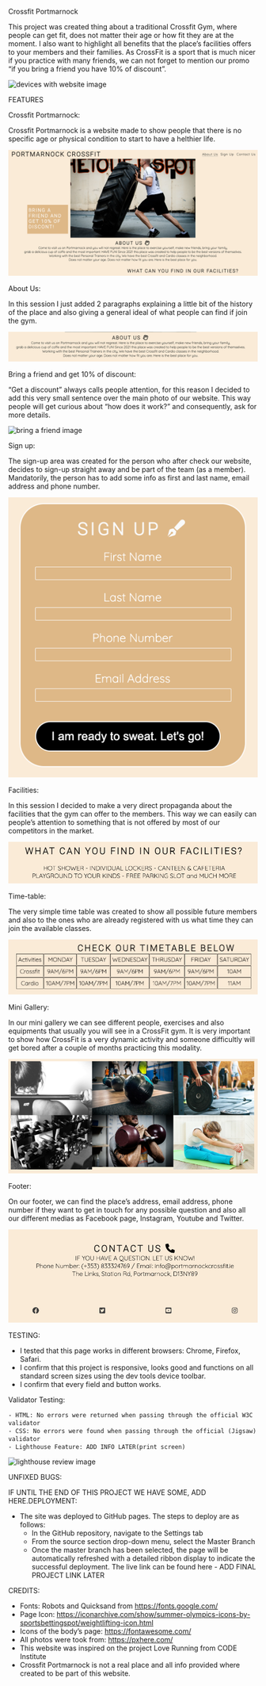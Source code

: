 Crossfit Portmarnock

This project was created thing about a traditional Crossfit Gym, where people can get fit, does not matter their age or how fit they are at the moment. 
I also want to highlight all benefits that the place’s facilities offers to your members and their families. As CrossFit is a sport that is much nicer if you practice with many friends, we can not forget to mention our promo “if you bring a friend you have 10% of discount”.

<img src="#" alt="devices with website image">

FEATURES

Crossfit Portmarnock:

Crossfit Portmarnock is a website made to show people that there is no specific age or physical condition to start to have a helthier life. 

<img src="assets/images/crossfit-portmarnock.png" alt="main page image">

About Us:

In this session I just added 2 paragraphs explaining a little bit of the history of the place and also giving a general ideal of what people can find if join the gym.

<img src="assets/images/about-us.png" alt="about us image">

Bring a friend and get 10% of discount:

“Get a discount” always calls people attention, for this reason I decided to add this very small sentence over the main photo of our website. This way people will get curious about “how does it work?” and consequently, ask for more details.

<img src="assets/images/friend-descount.png" alt="bring a friend image">

Sign up:

The sign-up area was created for the person who after check our website, decides to sign-up straight away and be part of the team (as a member). Mandatorily, the person has to add some info as first and last name, email address and phone number.

<img src="assets/images/sign-up.png" alt="sign up image">

Facilities:

In this session I decided to make a very direct propaganda about the facilities that the gym can offer to the members. This way we can easily can people’s attention to something that is not offered by most of our competitors in the market.

<img src="assets/images/our-facilities.png" alt="facilities image">

Time-table: 

The very simple time table was created to show all possible future members and also to the ones who are already registered with us what time they can join the available classes.

<img src="assets/images/timetable.png" alt="timetable image">

Mini Gallery:

In our mini gallery we can see different people, exercises and also equipments that usually you will see in a CrossFit gym. It is very important to show how CrossFit is a very dynamic activity and someone difficultly will get bored after a couple of months practicing this modality.

<img src="assets/images/mini-gallery.png" alt="mini gallery image">

Footer:

On our footer, we can find the place’s address, email address, phone number if they want to get in touch for any possible question and also all our different medias as Facebook page, Instagram, Youtube and Twitter.

<img src="assets/images/footer.png" alt="footer image">

TESTING:

- I tested that this page works in different browsers: Chrome, Firefox, Safari.
- I confirm that this project is responsive, looks good and functions on all standard screen sizes using the dev tools device toolbar.
- I confirm that every field and button works.

Validator Testing:

    - HTML: No errors were returned when passing through the official W3C validator
    - CSS: No errors were found when passing through the official (Jigsaw) validator
    - Lighthouse Feature: ADD INFO LATER(print screen)

<img src="#" alt="lighthouse review image">

UNFIXED BUGS:

IF UNTIL THE END OF THIS PROJECT WE HAVE SOME, ADD HERE.DEPLOYMENT:
* The site was deployed to GitHub pages. The steps to deploy are as follows:
    * In the GitHub repository, navigate to the Settings tab
    * From the source section drop-down menu, select the Master Branch
    * Once the master branch has been selected, the page will be automatically refreshed with a detailed ribbon display to indicate the successful deployment.
The live link can be found here - ADD FINAL PROJECT LINK LATER

CREDITS:

* Fonts: Robots and Quicksand from https://fonts.google.com/ 
* Page Icon: https://iconarchive.com/show/summer-olympics-icons-by-sportsbettingspot/weightlifting-icon.html
* Icons of the body’s page: https://fontawesome.com/
* All photos were took from: https://pxhere.com/
* This website was inspired on the project Love Running from CODE Institute
* Crossfit Portmarnock is not a real place and all info provided where created to be part of this website.